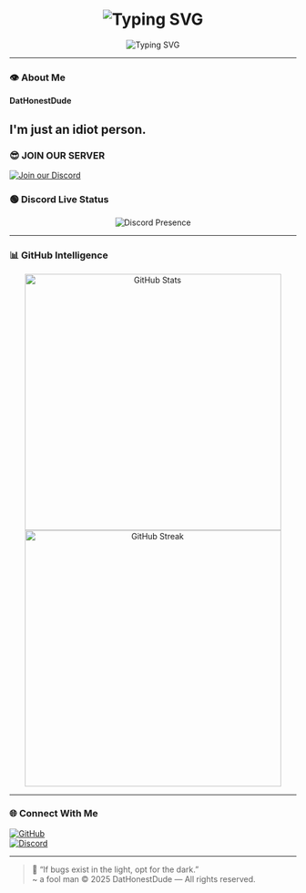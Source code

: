 <h1 align="center">
  <img src="https://readme-typing-svg.herokuapp.com?font=Fira+Code&size=30&duration=3000&pause=1000&color=0BFF00&center=true&vCenter=true&width=435&lines=💀+DatHonestDude" alt="Typing SVG">
</h1>

<p align="center">
  <img src="https://readme-typing-svg.herokuapp.com?font=Fira+Code&size=22&duration=3000&pause=1000&color=FF0000&center=true&vCenter=true&width=450&lines=An+Idiot;" alt="Typing SVG">
</p>

---

### 👁️ About Me

**DatHonestDude**

I'm just an idiot person.
---

### 😎 JOIN OUR SERVER

[![Join our Discord](https://img.shields.io/discord/1380783720654442546?label=Join%20Discord&logo=discord&style=for-the-badge)](https://discord.gg/5Wp9bYEN)

### 🟢 Discord Live Status

<p align="center">
  <img src="https://lanyard.cnrad.dev/api/1245783823581577358?theme=dark&borderRadius=15px&animated=true&hideDiscrim=false&idleMessage=Injecting+shellcode..." alt="Discord Presence">
</p>

---

### 📊 GitHub Intelligence

<p align="center">
  <img src="https://github-readme-stats.vercel.app/api?username=DatHonestDude&show_icons=true&theme=radical" width="450" alt="GitHub Stats">
  <img src="https://github-readme-streak-stats.herokuapp.com?user=DatHonestDude&theme=radical" width="450" alt="GitHub Streak">
</p>

---

### 🌐 Connect With Me

[![GitHub](https://img.shields.io/badge/GitHub-Terminal_Green?style=for-the-badge&logo=github&logoColor=00FF00&color=111111)](https://github.com/DatHonestDude)  
[![Discord](https://img.shields.io/badge/Discord-DatHonestDude%231000-5865F2?style=for-the-badge&logo=discord&logoColor=white)](https://discordapp.com/users/1245783823581577358)

---

> 🧠 “If bugs exist in the light, opt for the dark.”  
> ~ a fool man 
> © 2025 DatHonestDude — All rights reserved.
